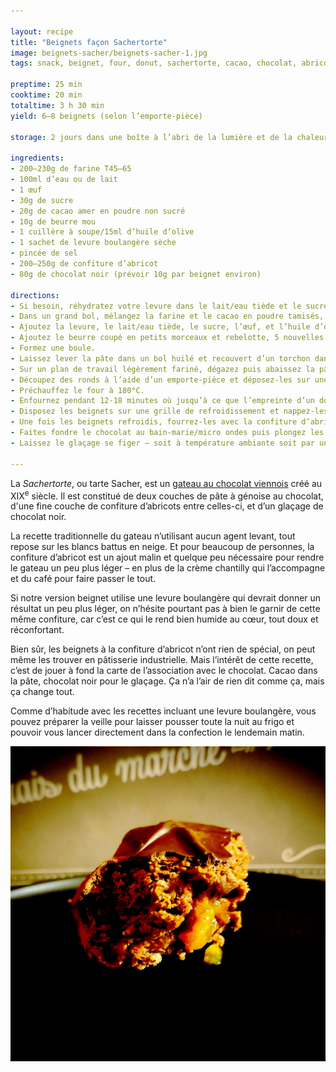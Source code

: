 ```yaml
---

layout: recipe
title: "Beignets façon Sachertorte"
image: beignets-sacher/beignets-sacher-1.jpg
tags: snack, beignet, four, donut, sachertorte, cacao, chocolat, abricot, confiture, glaçage levure boulangère, lait, repos, levée, pousse, boulangerie

preptime: 25 min
cooktime: 20 min
totaltime: 3 h 30 min
yield: 6–8 beignets (selon l’emporte-pièce)

storage: 2 jours dans une boîte à l’abri de la lumière et de la chaleur. 2–3 mois au congélateur. Pas de frigo car cela va assécher le beignet.

ingredients:
- 200–230g de farine T45–65
- 100ml d’eau ou de lait
- 1 œuf 
- 30g de sucre
- 20g de cacao amer en poudre non sucré
- 10g de beurre mou
- 1 cuillère à soupe/15ml d’huile d’olive
- 1 sachet de levure boulangère sèche
- pincée de sel
- 200–250g de confiture d’abricot 
- 80g de chocolat noir (prévoir 10g par beignet environ)

directions:
- Si besoin, réhydratez votre levure dans le lait/eau tiède et le sucre.
- Dans un grand bol, mélangez la farine et le cacao en poudre tamisés, et le sel.
- Ajoutez la levure, le lait/eau tiède, le sucre, l’œuf, et l’huile d’olive. Incorporez bien le tout – environ 5 minutes de pétrissage à la main, ou à vitesse lente au robot en raclant les bords si besoin.
- Ajoutez le beurre coupé en petits morceaux et rebelotte, 5 nouvelles minutes. La pâte doit rester un peu humide et bien élastique mais ne plus coller aux doigts/parois du bol du robot. Ajustez farine et liquide si besoin.
- Formez une boule.
- Laissez lever la pâte dans un bol huilé et recouvert d’un torchon dans un endroit chaud pendant 1h30–2h – ou au frigo pendant la nuit. Elle devrait avoir doublé de volume au bout de ce laps de temps.
- Sur un plan de travail légèrement fariné, dégazez puis abaissez la pâte au rouleau avec une épaisseur de 1cm.
- Découpez des ronds à l’aide d’un emporte-pièce et déposez-les sur une plaque de cuisson. Recouvrez avec un torchon/du film alimentaire et laissez les beignets reposer pendant 30 minutes.
- Préchauffez le four à 180°C.
- Enfournez pendant 12-18 minutes où jusqu’à ce que l’empreinte d’un doigt se résorbe lentement quand on appuie sur le dessus du beignet.
- Disposez les beignets sur une grille de refroidissement et nappez-les entièrement d’eau frissonnante à l’aide d’un pinceau – pour les aider à conserver leur moelleux plus longtemps. Répétez l’opération quand l’eau a séché.
- Une fois les beignets refroidis, fourrez-les avec la confiture d’abricot à l’aide d’une poche à douille/seringue.
- Faites fondre le chocolat au bain-marie/micro ondes puis plongez les beignets pour en napper le dessus. Disposez-les à nouveau sur la grille.
- Laissez le glaçage se figer – soit à température ambiante soit par un passage rapide au frigo – avant de déguster.

---
```


La <i lang="de">Sachertorte</i>, ou tarte Sacher, est un [gateau au chocolat viennois](https://fr.wikipedia.org/wiki/Sachertorte) créé au XIX<sup>e</sup> siècle. Il est constitué de deux couches de pâte à génoise au chocolat, d'une fine couche de confiture d’abricots entre celles-ci, et d’un glaçage de chocolat noir. 

La recette traditionnelle du gateau n’utilisant aucun agent levant, tout repose sur les blancs battus en neige. Et pour beaucoup de personnes, la confiture d’abricot est un ajout malin et quelque peu nécessaire pour rendre le gateau un peu plus léger – en plus de la crème chantilly qui l’accompagne et du café pour faire passer le tout.

Si notre version beignet utilise une levure boulangère qui devrait donner un résultat un peu plus léger, on n’hésite pourtant pas à bien le garnir de cette même confiture, car c’est ce qui le rend bien humide au cœur, tout doux et réconfortant.

Bien sûr, les beignets à la confiture d’abricot n’ont rien de spécial, on peut même les trouver en pâtisserie industrielle. Mais l’intérêt de cette recette, c’est de jouer à fond la carte de l’association avec le chocolat. Cacao dans la pâte, chocolat noir pour le glaçage. Ça n’a l’air de rien dit comme ça, mais ça change tout.

Comme d’habitude avec les recettes incluant une levure boulangère, vous pouvez préparer la veille pour laisser pousser toute la nuit au frigo et pouvoir vous lancer directement dans la confection le lendemain matin.

![La confiture au centre est bien coulante, et vient bien humidifier le cœur du beignet. C‘est ce qui en fait une partie de l’intérêt.](../images/beignets-sacher/beignets-sacher-2.jpg)
